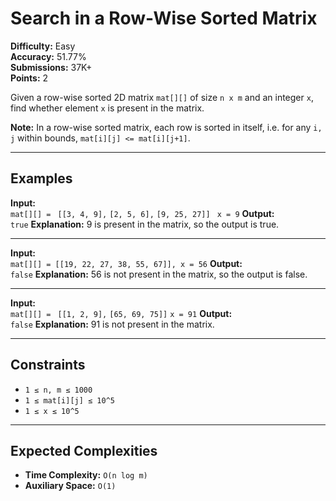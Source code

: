 # Search in a Row-Wise Sorted Matrix

**Difficulty:** Easy  
**Accuracy:** 51.77%  
**Submissions:** 37K+  
**Points:** 2  

Given a row-wise sorted 2D matrix `mat[][]` of size `n x m` and an integer `x`, find whether element `x` is present in the matrix.  

**Note:** In a row-wise sorted matrix, each row is sorted in itself, i.e. for any `i, j` within bounds, `mat[i][j] <= mat[i][j+1]`.

---

## Examples

**Input:**  
`mat[][] = `
`[[3, 4, 9],`
`[2, 5, 6],`
`[9, 25, 27]] `
`x = 9`
**Output:**  
`true`
**Explanation:** 9 is present in the matrix, so the output is true.  

---

**Input:**  
`mat[][] = [[19, 22, 27, 38, 55, 67]], x = 56`
**Output:**  
`false`
**Explanation:** 56 is not present in the matrix, so the output is false.  

---

**Input:**  
`mat[][] = `
`[[1, 2, 9],`
`[65, 69, 75]]` 
`x = 91`
**Output:**  
`false`
**Explanation:** 91 is not present in the matrix.  

---

## Constraints
- `1 ≤ n, m ≤ 1000`  
- `1 ≤ mat[i][j] ≤ 10^5`  
- `1 ≤ x ≤ 10^5`  

---

## Expected Complexities
- **Time Complexity:** `O(n log m)`  
- **Auxiliary Space:** `O(1)`  
